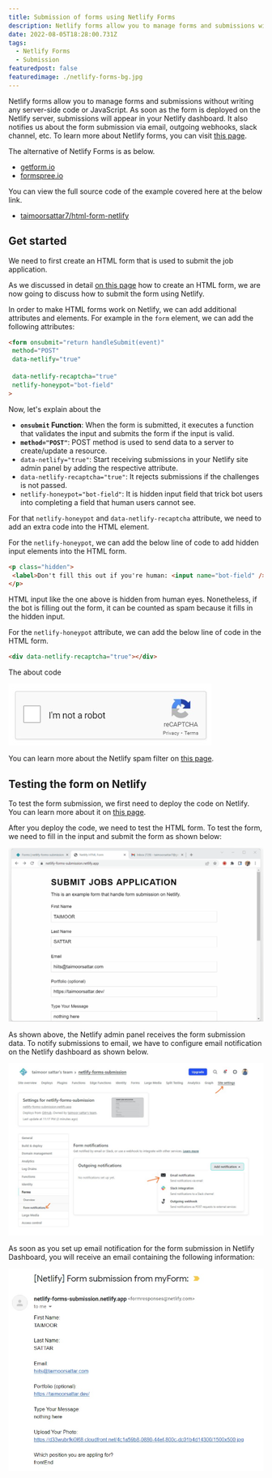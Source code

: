 ```yaml
---
title: Submission of forms using Netlify Forms
description: Netlify forms allow you to manage forms and submissions without writing any server-side code or JavaScript.
date: 2022-08-05T18:28:00.731Z
tags:
  - Netlify Forms
  - Submission
featuredpost: false
featuredimage: ./netlify-forms-bg.jpg
---
```

 

Netlify forms allow you to manage forms and submissions without writing any server-side code or JavaScript. As soon as the form is deployed on the Netlify server, submissions will appear in your Netlify dashboard. It also notifies us about the form submission via email, outgoing webhooks, slack channel, etc. To learn more about Netlify forms, you can visit [this page](https://www.netlify.com/products/forms).

The alternative of Netlify Forms is as below.

- [getform.io](https://getform.io)
- [formspree.io](https://formspree.io)



You can view the full source code of the example covered here at the below link.
- [taimoorsattar7/html-form-netlify](https://github.com/taimoorsattar7/html-form-netlify)

## Get started

We need to first create an HTML form that is used to submit the job application.



As we discussed in detail [on this page](https://taimoorsattar.com/blogs/create-html-form) how to create an HTML form, we are now going to discuss how to submit the form using Netlify.

In order to make HTML forms work on Netlify, we can add additional attributes and elements. For example in the `form` element, we can add the following attributes:

```html
<form onsubmit="return handleSubmit(event)"
 method="POST"
 data-netlify="true"

 data-netlify-recaptcha="true"
 netlify-honeypot="bot-field"
>
```

Now, let's explain about the 

- <b>`onsubmit` Function</b>: When the form is submitted, it executes a function that validates the input and submits the form if the input is valid.
- <b>`method="POST"`</b>: POST method is used to send data to a server to create/update a resource.
- `data-netlify="true"`: Start receiving submissions in your Netlify site admin panel by adding the respective attribute.
- `data-netlify-recaptcha="true"`: It rejects submissions if the challenges is not passed. 
- `netlify-honeypot="bot-field"`: It is hidden input field that trick bot users into completing a field that human users cannot see.



For that `netlify-honeypot` and `data-netlify-recaptcha` attribute, we need to add an extra code into the HTML element.

For the `netlify-honeypot`, we can add the below line of code to add hidden input elements into the HTML form. 

```html
<p class="hidden">
 <label>Don't fill this out if you're human: <input name="bot-field" /></label>
</p>
```

HTML input like the one above is hidden from human eyes. Nonetheless, if the bot is filling out the form, it can be counted as spam because it fills in the hidden input. 

For the `netlify-honeypot` attribute, we can add the below line of code in the HTML form.

```html
<div data-netlify-recaptcha="true"></div>
```

The about code

![I'm not a robot](not-robot.jpg)

You can learn more about the Netlify spam filter on [this page](https://docs.netlify.com/forms/spam-filters).

## Testing the form on Netlify

To test the form submission, we first need to deploy the code on Netlify. You can learn more about it on [this page](https://taimoorsattar.com/modules/build-a-standout-website/hosting-on-netlify). 
 

After you deploy the code, we need to test the HTML form. To test the form, we need to fill in the input and submit the form as shown below:

![Form Submission Netlify](./form-submission-netlify.gif)

As shown above, the Netlify admin panel receives the form submission data. To notify submissions to email, we have to configure email notification on the Netlify dashboard as shown below.

![Email Notification Netlify](./email-notify-netlify-forms.jpg)

As soon as you set up email notification for the form submission in Netlify Dashboard, you will receive an email containing the following information:

![Netlify form submission email](./notify-form-submission-email.jpg)
